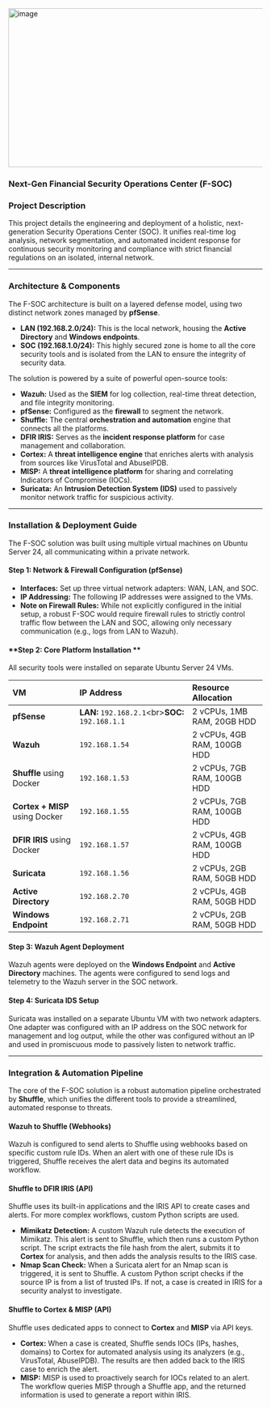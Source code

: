 <img width="851" height="314" alt="image" src="https://github.com/user-attachments/assets/db1d1b76-b8a2-4ae1-aa28-4ff6b4bb6ff9" />

### **Next-Gen Financial Security Operations Center (F-SOC)**

### **Project Description**

This project details the engineering and deployment of a holistic, next-generation Security Operations Center (SOC). It unifies real-time log analysis, network segmentation, and automated incident response for continuous security monitoring and compliance with strict financial regulations on an isolated, internal network.

-----

### **Architecture & Components**

The F-SOC architecture is built on a layered defense model, using two distinct network zones managed by **pfSense**.

  * **LAN (192.168.2.0/24):** This is the local network, housing the **Active Directory** and **Windows endpoints**.
  * **SOC (192.168.1.0/24):** This highly secured zone is home to all the core security tools and is isolated from the LAN to ensure the integrity of security data.

The solution is powered by a suite of powerful open-source tools:

  * **Wazuh:** Used as the **SIEM** for log collection, real-time threat detection, and file integrity monitoring.
  * **pfSense:** Configured as the **firewall** to segment the network.
  * **Shuffle:** The central **orchestration and automation** engine that connects all the platforms.
  * **DFIR IRIS:** Serves as the **incident response platform** for case management and collaboration.
  * **Cortex:** A **threat intelligence engine** that enriches alerts with analysis from sources like VirusTotal and AbuseIPDB.
  * **MISP:** A **threat intelligence platform** for sharing and correlating Indicators of Compromise (IOCs).
  * **Suricata:** An **Intrusion Detection System (IDS)** used to passively monitor network traffic for suspicious activity.

-----

### **Installation & Deployment Guide**

The F-SOC solution was built using multiple virtual machines on Ubuntu Server 24, all communicating within a private network.

#### **Step 1: Network & Firewall Configuration (pfSense)**

  * **Interfaces:** Set up three virtual network adapters: WAN, LAN, and SOC.
  * **IP Addressing:** The following IP addresses were assigned to the VMs.
  * **Note on Firewall Rules:** While not explicitly configured in the initial setup, a robust F-SOC would require firewall rules to strictly control traffic flow between the LAN and SOC, allowing only necessary communication (e.g., logs from LAN to Wazuh).

#### **Step 2: Core Platform Installation **

All security tools were installed on separate Ubuntu Server 24 VMs.

| **VM** | **IP Address** | **Resource Allocation** |
| :--- | :--- | :--- |
| **pfSense** | **LAN:** `192.168.2.1`\<br\>**SOC:** `192.168.1.1` | 2 vCPUs, 1MB RAM, 20GB HDD |
| **Wazuh** | `192.168.1.54` | 2 vCPUs, 4GB RAM, 100GB HDD |
| **Shuffle** using Docker | `192.168.1.53` | 2 vCPUs, 7GB RAM, 100GB HDD |
| **Cortex + MISP** using Docker | `192.168.1.55` | 2 vCPUs, 7GB RAM, 100GB HDD |
| **DFIR IRIS** using Docker| `192.168.1.57` | 2 vCPUs, 4GB RAM, 100GB HDD |
| **Suricata** | `192.168.1.56` | 2 vCPUs, 2GB RAM, 50GB HDD |
| **Active Directory** | `192.168.2.70` | 2 vCPUs, 4GB RAM, 50GB HDD |
| **Windows Endpoint** | `192.168.2.71` | 2 vCPUs, 2GB RAM, 50GB HDD |

#### **Step 3: Wazuh Agent Deployment**

Wazuh agents were deployed on the **Windows Endpoint** and **Active Directory** machines. The agents were configured to send logs and telemetry to the Wazuh server in the SOC network.

#### **Step 4: Suricata IDS Setup**

Suricata was installed on a separate Ubuntu VM with two network adapters. One adapter was configured with an IP address on the SOC network for management and log output, while the other was configured without an IP and used in promiscuous mode to passively listen to network traffic.

-----

### **Integration & Automation Pipeline**

The core of the F-SOC solution is a robust automation pipeline orchestrated by **Shuffle**, which unifies the different tools to provide a streamlined, automated response to threats.

#### **Wazuh to Shuffle (Webhooks)**

Wazuh is configured to send alerts to Shuffle using webhooks based on specific custom rule IDs. When an alert with one of these rule IDs is triggered, Shuffle receives the alert data and begins its automated workflow.

#### **Shuffle to DFIR IRIS (API)**

Shuffle uses its built-in applications and the IRIS API to create cases and alerts. For more complex workflows, custom Python scripts are used.

  * **Mimikatz Detection:** A custom Wazuh rule detects the execution of Mimikatz. This alert is sent to Shuffle, which then runs a custom Python script. The script extracts the file hash from the alert, submits it to **Cortex** for analysis, and then adds the analysis results to the IRIS case.
  * **Nmap Scan Check:** When a Suricata alert for an Nmap scan is triggered, it is sent to Shuffle. A custom Python script checks if the source IP is from a list of trusted IPs. If not, a case is created in IRIS for a security analyst to investigate.

#### **Shuffle to Cortex & MISP (API)**

Shuffle uses dedicated apps to connect to **Cortex** and **MISP** via API keys.

  * **Cortex:** When a case is created, Shuffle sends IOCs (IPs, hashes, domains) to Cortex for automated analysis using its analyzers (e.g., VirusTotal, AbuseIPDB). The results are then added back to the IRIS case to enrich the alert.
  * **MISP:** MISP is used to proactively search for IOCs related to an alert. The workflow queries MISP through a Shuffle app, and the returned information is used to generate a report within IRIS.
